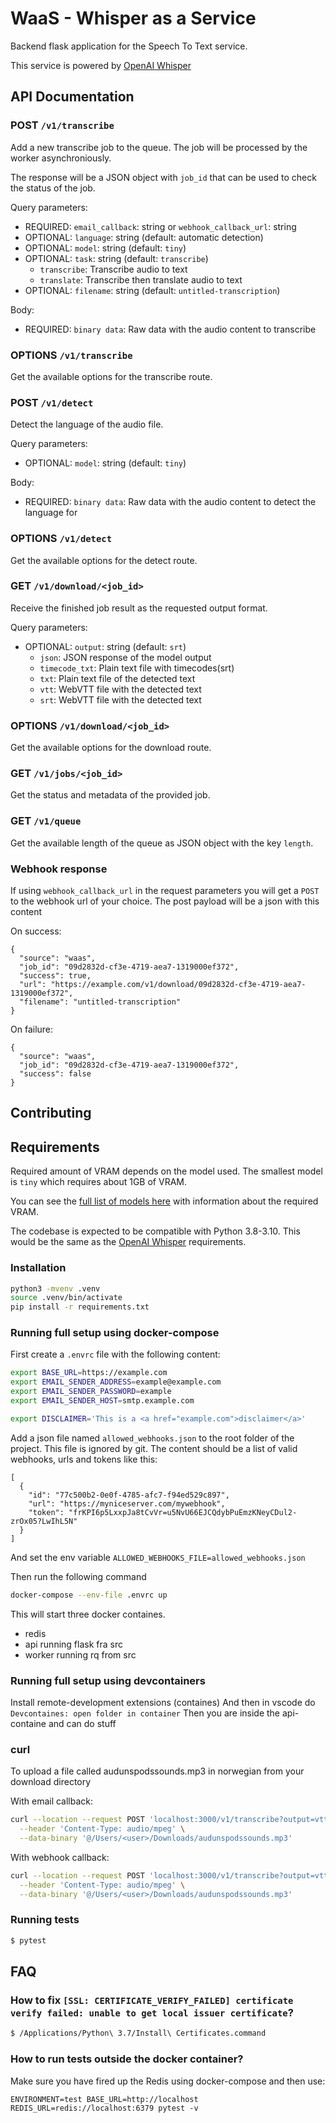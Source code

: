 # WaaS - Whisper as a Service

Backend flask application for the Speech To Text service.

This service is powered by [OpenAI Whisper](https://github.com/openai/whisper)

## API Documentation

### POST `/v1/transcribe`

Add a new transcribe job to the queue. The job will be processed by the worker asynchroniously.

The response will be a JSON object with `job_id` that can be used to check the status of the job.

Query parameters:

- REQUIRED: `email_callback`: string or `webhook_callback_url`: string
- OPTIONAL: `language`: string (default: automatic detection)
- OPTIONAL: `model`: string (default: `tiny`)
- OPTIONAL: `task`: string (default: `transcribe`)
  - `transcribe`: Transcribe audio to text
  - `translate`: Transcribe then translate audio to text
- OPTIONAL: `filename`: string (default: `untitled-transcription`)

Body:

- REQUIRED: `binary data`: Raw data with the audio content to transcribe

### OPTIONS `/v1/transcribe`

Get the available options for the transcribe route.

### POST `/v1/detect`

Detect the language of the audio file.

Query parameters:

- OPTIONAL: `model`: string (default: `tiny`)

Body:

- REQUIRED: `binary data`: Raw data with the audio content to detect the language for

### OPTIONS `/v1/detect`

Get the available options for the detect route.

### GET `/v1/download/<job_id>`

Receive the finished job result as the requested output format.

Query parameters:

- OPTIONAL: `output`: string (default: `srt`)
  - `json`: JSON response of the model output
  - `timecode_txt`: Plain text file with timecodes(srt)
  - `txt`: Plain text file of the detected text
  - `vtt`: WebVTT file with the detected text
  - `srt`: WebVTT file with the detected text

### OPTIONS `/v1/download/<job_id>`

Get the available options for the download route.

### GET `/v1/jobs/<job_id>`

Get the status and metadata of the provided job.

### GET `/v1/queue`

Get the available length of the queue as JSON object with the key `length`.

### Webhook response

If using `webhook_callback_url` in the request parameters you will get a `POST` to the webhook url of your choice. The post payload will be a json with this content

On success:

```
{
  "source": "waas", 
  "job_id": "09d2832d-cf3e-4719-aea7-1319000ef372", 
  "success": true, 
  "url": "https://example.com/v1/download/09d2832d-cf3e-4719-aea7-1319000ef372", 
  "filename": "untitled-transcription"
}
```

On failure:

```
{
  "source": "waas", 
  "job_id": "09d2832d-cf3e-4719-aea7-1319000ef372", 
  "success": false
}
```


## Contributing

## Requirements

Required amount of VRAM depends on the model used. The smallest model is `tiny` which requires about 1GB of VRAM.

You can see the [full list of models here](https://github.com/openai/whisper#available-models-and-languages) with information about the required VRAM.

The codebase is expected to be compatible with Python 3.8-3.10. This would be the same as the [OpenAI Whisper](https://github.com/openai/whisper#setup) requirements.

### Installation

```sh
python3 -mvenv .venv
source .venv/bin/activate
pip install -r requirements.txt
```

### Running full setup using docker-compose

First create a `.envrc` file with the following content:

```sh
export BASE_URL=https://example.com
export EMAIL_SENDER_ADDRESS=example@example.com
export EMAIL_SENDER_PASSWORD=example
export EMAIL_SENDER_HOST=smtp.example.com

export DISCLAIMER='This is a <a href="example.com">disclaimer</a>'
```

Add a json file named `allowed_webhooks.json` to the root folder of the project. This file is ignored by git.
The content should be a list of valid webhooks, urls and tokens like this: 

```
[
  {
    "id": "77c500b2-0e0f-4785-afc7-f94ed529c897",
    "url": "https://myniceserver.com/mywebhook",
    "token": "frKPI6p5LxxpJa8tCvVr=u5NvU66EJCQdybPuEmzKNeyCDul2-zrOx05?LwIhL5N"
  }
]
```
And set the env variable `ALLOWED_WEBHOOKS_FILE=allowed_webhooks.json`

Then run the following command

```sh
docker-compose --env-file .envrc up
```

This will start three docker containes.

- redis
- api running flask fra src
- worker running rq from src

### Running full setup using devcontainers

Install remote-development extensions (containes)
And then in vscode do `Devcontaines: open folder in container`
Then you are inside the api-containe and can do stuff

### curl

To upload a file called audunspodssounds.mp3 in norwegian from your download directory

With email callback:

```sh
curl --location --request POST 'localhost:3000/v1/transcribe?output=vtt&email_callback=test@localhost&language=norwegian&model=large' \
  --header 'Content-Type: audio/mpeg' \
  --data-binary '@/Users/<user>/Downloads/audunspodssounds.mp3'
```

With webhook callback:

```sh
curl --location --request POST 'localhost:3000/v1/transcribe?output=vtt&language=norwegian&model=large&webhook_callback_url=https://myniceserver.something/mywebhookid' \
  --header 'Content-Type: audio/mpeg' \
  --data-binary '@/Users/<user>/Downloads/audunspodssounds.mp3'
```
### Running tests

```bash
$ pytest
```

## FAQ

### How to fix `[SSL: CERTIFICATE_VERIFY_FAILED] certificate verify failed: unable to get local issuer certificate`?

```sh
$ /Applications/Python\ 3.7/Install\ Certificates.command
```
### How to run tests outside the docker container?

Make sure you have fired up the Redis using docker-compose and then use: 

`ENVIRONMENT=test BASE_URL=http://localhost REDIS_URL=redis://localhost:6379 pytest -v `

